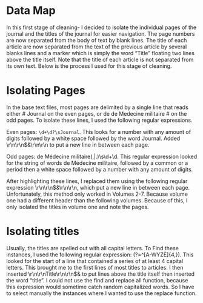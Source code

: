 # Data Map 
In this first stage of cleaning- I decided to isolate the individual pages of the journal and the titles of the journal for easier navigation. The page numbers are now separated from the body of text by blank lines. The title of each article are now separated from the text of the previous article by several blanks lines and a marker which is simply the word “Title” floating two lines above the title itself. Note that the title of each article is not separated from its own text. Below is the process I used for this stage of cleaning.  
# Isolating Pages 
In the base text files, most pages are delimited by a single line that reads either # Journal on the even pages, or de de Medecine militaire # on the odd pages. To isolate these lines, I used the following regular expressions. 

Even pages: `\d+\d?\sJournal`. This looks for a number with any amount of digits followed by a white space followed by the word Journal. Added \r\n\r\n$&\r\n\r\n to put a new line in between each page. 

Odd pages: de Médecine militaire(,|.)\s\d+\d. This regular expression looked for the string of words de Médecine militaire, followed by a common or a period then a white space followed by a number with any amount of digits. 

After highlighting these lines, I replaced them using the following regular expression \r\n\r\n$&\r\n\r\n, which put a new line in between each page. Unfortunately, this method only worked in Volumes 2-7. Because volume one had a different header than the following volumes. Because of this, I only isolated the titles in volume one and note the pages.    
# Isolating titles
Usually, the titles are spelled out with all capital letters. To Find these instances, I used the following regular expression: (?=^[A-WYZÈ]{4,}). This looked for the start of a line that contained a series of at least 4 capital letters. This brought me to the first lines of most titles to articles. I then inserted \r\n\r\nTitle\r\n\r\n$& to put lines above the title itself then inserted the word “title”. I could not use the find and replace all function, because this expression would sometime catch random capitalized words. So I have to select manually the instances where I wanted to use the replace function.  

